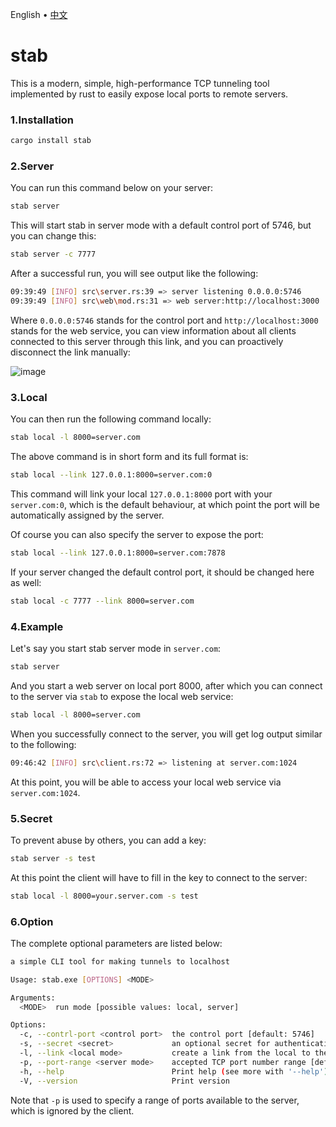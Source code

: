 <p align="left">
    <span>English</span>
    <span> • </span>
    <a href="readme_zh.md">中文</a>
</p>

# stab

This is a modern, simple, high-performance TCP tunneling tool implemented by rust to easily expose local ports to remote servers.

### 1.Installation 

```bash
cargo install stab
```

### 2.Server

You can run this command below on your server:

```bash
stab server
```

This will start stab in server mode with a default control port of 5746, but you can change this:

```bash
stab server -c 7777
```

After a successful run, you will see output like the following:

```bash
09:39:49 [INFO] src\server.rs:39 => server listening 0.0.0.0:5746
09:39:49 [INFO] src\web\mod.rs:31 => web server:http://localhost:3000
```

Where `0.0.0.0:5746` stands for the control port and `http://localhost:3000` stands for the web service, you can view information about all clients connected to this server through this link, and you can proactively disconnect the link manually:

![image](https://github.com/ys928/stab/assets/80371119/4fce5945-02c0-49bb-8c46-8b6d53af7617)

### 3.Local

You can then run the following command locally:

```bash
stab local -l 8000=server.com
```

The above command is in short form and its full format is:

```bash
stab local --link 127.0.0.1:8000=server.com:0
```

This command will link your local `127.0.0.1:8000` port with your `server.com:0`, which is the default behaviour, at which point the port will be automatically assigned by the server.

Of course you can also specify the server to expose the port:

```bash
stab local --link 127.0.0.1:8000=server.com:7878
```


If your server changed the default control port, it should be changed here as well:

```bash
stab local -c 7777 --link 8000=server.com
```

### 4.Example

Let's say you start stab server mode in `server.com`:

```bash
stab server
```

And you start a web server on local port 8000, after which you can connect to the server via `stab` to expose the local web service:

```bash
stab local -l 8000=server.com
```

When you successfully connect to the server, you will get log output similar to the following:

```bash
09:46:42 [INFO] src\client.rs:72 => listening at server.com:1024
```

At this point, you will be able to access your local web service via `server.com:1024`.

### 5.Secret

To prevent abuse by others, you can add a key:

```bash
stab server -s test
```

At this point the client will have to fill in the key to connect to the server:

```bash
stab local -l 8000=your.server.com -s test
```


### 6.Option

The complete optional parameters are listed below:

```bash
a simple CLI tool for making tunnels to localhost

Usage: stab.exe [OPTIONS] <MODE>

Arguments:
  <MODE>  run mode [possible values: local, server]

Options:
  -c, --contrl-port <control port>  the control port [default: 5746]
  -s, --secret <secret>             an optional secret for authentication
  -l, --link <local mode>           create a link from the local to the server [default: 127.0.0.1:8080=127.0.0.1:0]
  -p, --port-range <server mode>    accepted TCP port number range [default: 1024-65535]
  -h, --help                        Print help (see more with '--help')
  -V, --version                     Print version
```

Note that `-p` is used to specify a range of ports available to the server, which is ignored by the client.
